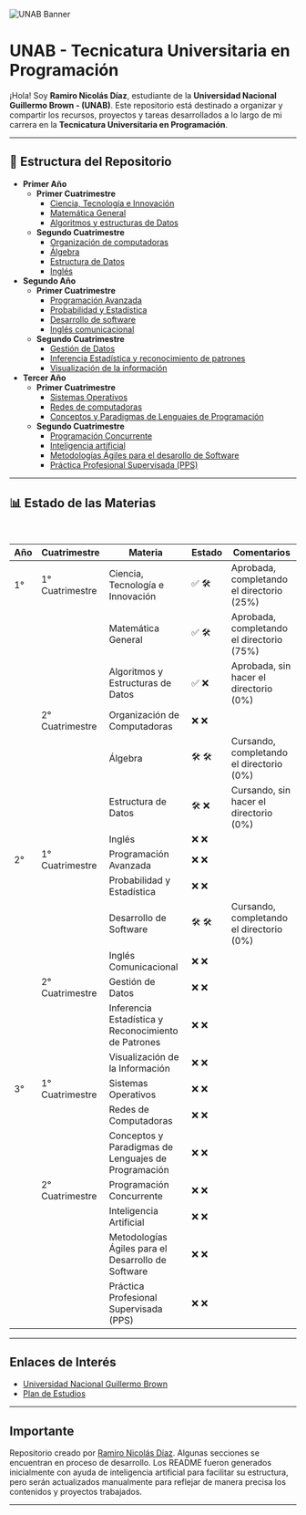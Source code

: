 ![UNAB Banner](Imágenes/Banners/Banner_UNAB.png)

# UNAB - Tecnicatura Universitaria en Programación

¡Hola! Soy **Ramiro Nicolás Díaz**, estudiante de la **Universidad Nacional Guillermo Brown - (UNAB)**. Este repositorio está destinado a organizar y compartir los recursos, proyectos y tareas desarrollados a lo largo de mi carrera en la **Tecnicatura Universitaria en Programación**.

---

## 📂 Estructura del Repositorio

- **Primer Año**
  - **Primer Cuatrimestre**
    - [Ciencia, Tecnología e Innovación](Tecnicatura_Universitaria_en_Programación_-_UNAB/Primer_Año/Primer_Cuatrimestre/Ciencia,_Tecnología_e_Innovación)
    - [Matemática General](Tecnicatura_Universitaria_en_Programación_-_UNAB/Primer_Año/Primer_Cuatrimestre/Matemática_General)
    - [Algoritmos y estructuras de Datos](Tecnicatura_Universitaria_en_Programación_-_UNAB/Primer_Año/Primer_Cuatrimestre/Algoritmos_y_estructuras_de_Datos)
  - **Segundo Cuatrimestre**
    - [Organización de computadoras](Tecnicatura_Universitaria_en_Programación_-_UNAB/Primer_Año/Segundo_Cuatrimestre/Organización_de_computadoras)
    - [Álgebra](Tecnicatura_Universitaria_en_Programación_-_UNAB/Primer_Año/Segundo_Cuatrimestre/Álgebra)
    - [Estructura de Datos](Tecnicatura_Universitaria_en_Programación_-_UNAB/Primer_Año/Segundo_Cuatrimestre/Estructura_de_Datos)
    - [Inglés](Tecnicatura_Universitaria_en_Programación_-_UNAB/Primer_Año/Segundo_Cuatrimestre/Inglés)
- **Segundo Año**
  - **Primer Cuatrimestre**
    - [Programación Avanzada](Tecnicatura_Universitaria_en_Programación_-_UNAB/Segundo_Año/Primer_Cuatrimestre/Programación_Avanzada)
    - [Probabilidad y Estadística](Tecnicatura_Universitaria_en_Programación_-_UNAB/Segundo_Año/Primer_Cuatrimestre/Probabilidad_y_Estadística)
    - [Desarrollo de software](Tecnicatura_Universitaria_en_Programación_-_UNAB/Segundo_Año/Primer_Cuatrimestre/Desarrollo_de_software)
    - [Inglés comunicacional](Tecnicatura_Universitaria_en_Programación_-_UNAB/Segundo_Año/Primer_Cuatrimestre/Inglés_comunicacional)
  - **Segundo Cuatrimestre**
    - [Gestión de Datos](Tecnicatura_Universitaria_en_Programación_-_UNAB/Segundo_Año/Segundo_Cuatrimestre/Gestión_de_Datos)
    - [Inferencia Estadística y reconocimiento de patrones](Tecnicatura_Universitaria_en_Programación_-_UNAB/Segundo_Año/Segundo_Cuatrimestre/Inferencia_Estadística_y_reconocimiento_de_patrones)
    - [Visualización de la información](Tecnicatura_Universitaria_en_Programación_-_UNAB/Segundo_Año/Segundo_Cuatrimestre/Visualización_de_la_información)
- **Tercer Año**
  - **Primer Cuatrimestre**
    - [Sistemas Operativos](Tecnicatura_Universitaria_en_Programación_-_UNAB/Tercer_Año/Primer_Cuatrimestre/Sistemas_Operativos)
    - [Redes de computadoras](Tecnicatura_Universitaria_en_Programación_-_UNAB/Tercer_Año/Primer_Cuatrimestre/Redes_de_computadoras)
    - [Conceptos y Paradigmas de Lenguajes de Programación](Tecnicatura_Universitaria_en_Programación_-_UNAB/Tercer_Año/Primer_Cuatrimestre/Conceptos_y_Paradigmas_de_Lenguajes_de_Programación)
  - **Segundo Cuatrimestre**
    - [Programación Concurrente](Tecnicatura_Universitaria_en_Programación_-_UNAB/Tercer_Año/Segundo_Cuatrimestre/Programación_Concurrente)
    - [Inteligencia artificial](Tecnicatura_Universitaria_en_Programación_-_UNAB/Tercer_Año/Segundo_Cuatrimestre/Inteligencia_artificial)
    - [Metodologías Ágiles para el desarollo de Software](Tecnicatura_Universitaria_en_Programación_-_UNAB/Tercer_Año/Segundo_Cuatrimestre/Metodologías_Ágiles_para_el_desarrollo_de_Software)
    - [Práctica Profesional Supervisada (PPS)](Tecnicatura_Universitaria_en_Programación_-_UNAB/Tercer_Año/Segundo_Cuatrimestre/Práctica_Profesional_Supervisada_(PPS))

---

## 📊 Estado de las Materias

<br>

| Año | Cuatrimestre     | Materia                                                                 | Estado  | Comentarios                                      |
|-----|------------------|-------------------------------------------------------------------------|---------|--------------------------------------------------|
| 1°  | 1° Cuatrimestre  | Ciencia, Tecnología e Innovación                                        | ✅ 🛠️  | Aprobada, completando el directorio (25%)        |
|     |                  | Matemática General                                                      | ✅ 🛠️  | Aprobada, completando el directorio (75%)        |
|     |                  | Algoritmos y Estructuras de Datos                                       | ✅ ❌  | Aprobada, sin hacer el directorio (0%)           |
|     | 2° Cuatrimestre  | Organización de Computadoras                                            | ❌ ❌  |                                                  |
|     |                  | Álgebra                                                                 | 🛠️ 🛠️  | Cursando, completando el directorio (0%)         |
|     |                  | Estructura de Datos                                                     | 🛠️ ❌  | Cursando, sin hacer el directorio (0%)           |
|     |                  | Inglés                                                                  | ❌ ❌  |                                                  |
| 2°  | 1° Cuatrimestre  | Programación Avanzada                                                   | ❌ ❌  |                                                  |
|     |                  | Probabilidad y Estadística                                              | ❌ ❌  |                                                  |
|     |                  | Desarrollo de Software                                                  | 🛠️ 🛠️  | Cursando, completando el directorio (0%)         |
|     |                  | Inglés Comunicacional                                                   | ❌ ❌  |                                                  |
|     | 2° Cuatrimestre  | Gestión de Datos                                                        | ❌ ❌  |                                                  |
|     |                  | Inferencia Estadística y Reconocimiento de Patrones                     | ❌ ❌  |                                                  |
|     |                  | Visualización de la Información                                         | ❌ ❌  |                                                  |
| 3°  | 1° Cuatrimestre  | Sistemas Operativos                                                     | ❌ ❌  |                                                  |
|     |                  | Redes de Computadoras                                                   | ❌ ❌  |                                                  |
|     |                  | Conceptos y Paradigmas de Lenguajes de Programación                     | ❌ ❌  |                                                  |
|     | 2° Cuatrimestre  | Programación Concurrente                                                | ❌ ❌  |                                                  |
|     |                  | Inteligencia Artificial                                                 | ❌ ❌  |                                                  |
|     |                  | Metodologías Ágiles para el Desarrollo de Software                      | ❌ ❌  |                                                  |
|     |                  | Práctica Profesional Supervisada (PPS)                                  | ❌ ❌  |                                                  |

---

## Enlaces de Interés

- [Universidad Nacional Guillermo Brown](https://www.unab.edu.ar)
- [Plan de Estudios](Seguimiento_academico_-_Tecnicatura_en_programación/Plan_de_estudios_(TeP)_-_UNAB.pdf)

---

## Importante

Repositorio creado por [Ramiro Nicolás Díaz](https://github.com/Ramzlas). Algunas secciones se encuentran en proceso de desarrollo. Los README fueron generados inicialmente con ayuda de inteligencia artificial para facilitar su estructura, pero serán actualizados manualmente para reflejar de manera precisa los contenidos y proyectos trabajados.

---
